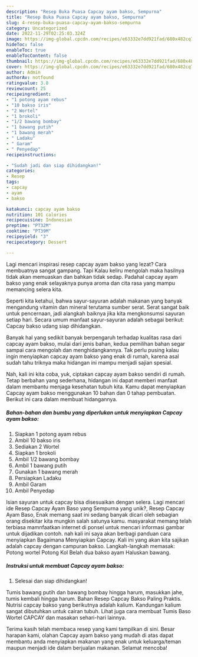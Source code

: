 ```yaml
---
description: "Resep Buka Puasa Capcay ayam bakso, Sempurna"
title: "Resep Buka Puasa Capcay ayam bakso, Sempurna"
slug: 4-resep-buka-puasa-capcay-ayam-bakso-sempurna
category: Uncategorized
date: 2022-11-29T02:25:03.324Z
image: https://img-global.cpcdn.com/recipes/e63332e7dd921fad/680x482cq70/capcay-ayam-bakso-foto-resep-utama.jpg
hideToc: false
enableToc: true
enableTocContent: false
thumbnail: https://img-global.cpcdn.com/recipes/e63332e7dd921fad/680x482cq70/capcay-ayam-bakso-foto-resep-utama.jpg
cover: https://img-global.cpcdn.com/recipes/e63332e7dd921fad/680x482cq70/capcay-ayam-bakso-foto-resep-utama.jpg
author: Admin
authorAv: notfound
ratingvalue: 3.8
reviewcount: 25
recipeingredient:
- "1 potong ayam rebus"
- "10 bakso iris"
- "2 Wortel"
- "1 brokoli"
- "1/2 bawang bombay"
- "1 bawang putih"
- "1 bawang merah"
- " Ladaku"
- " Garam"
- " Penyedap"
recipeinstructions:

- "Sudah jadi dan siap dihidangkan!"
categories:
- Resep
tags:
- capcay
- ayam
- bakso

katakunci: capcay ayam bakso 
nutrition: 101 calories
recipecuisine: Indonesian
preptime: "PT32M"
cooktime: "PT39M"
recipeyield: "3"
recipecategory: Dessert

---
```



Lagi mencari inspirasi resep capcay ayam bakso yang lezat? Cara membuatnya sangat gampang. Tapi Kalau keliru mengolah maka hasilnya tidak akan memuaskan dan bahkan tidak sedap. Padahal capcay ayam bakso yang enak selayaknya punya aroma dan cita rasa yang mampu memancing selera kita.


Seperti kita ketahui, bahwa sayur-sayuran adalah makanan yang banyak mengandung vitamin dan mineral terutama sumber serat. Serat sangat baik untuk pencernaan, jadi alangkah baiknya jika kita mengkonsumsi sayuran setiap hari. Secara umum manfaat sayur-sayuran adalah sebagai berikut: Capcay bakso udang siap dihidangkan.

Banyak hal yang sedikit banyak berpengaruh terhadap kualitas rasa dari capcay ayam bakso, mulai dari jenis bahan, kedua pemilihan bahan segar sampai cara mengolah dan menghidangkannya. Tak perlu pusing kalau ingin menyiapkan capcay ayam bakso yang enak di rumah, karena asal sudah tahu triknya maka hidangan ini mampu menjadi sajian spesial.


Nah, kali ini kita coba, yuk, ciptakan capcay ayam bakso sendiri di rumah. Tetap berbahan yang sederhana, hidangan ini dapat memberi manfaat dalam membantu menjaga kesehatan tubuh kita. Kamu dapat menyiapkan Capcay ayam bakso menggunakan 10 bahan dan 0 tahap pembuatan. Berikut ini cara dalam membuat hidangannya.

<!--inarticleads1-->

##### Bahan-bahan dan bumbu yang diperlukan untuk menyiapkan Capcay ayam bakso:

1. Siapkan 1 potong ayam rebus
1. Ambil 10 bakso iris
1. Sediakan 2 Wortel
1. Siapkan 1 brokoli
1. Ambil 1/2 bawang bombay
1. Ambil 1 bawang putih
1. Gunakan 1 bawang merah
1. Persiapkan  Ladaku
1. Ambil  Garam
1. Ambil  Penyedap


Isian sayuran untuk capcay bisa disesuaikan dengan selera. Lagi mencari ide Resep Capcay Ayam Baso yang Sempurna yang unik?, Resep Capcay Ayam Baso, Enak memang saat ini sedang banyak dicari oleh sebagian orang disekitar kita mungkin salah satunya kamu. masyarakat memang telah terbiasa mamnfaatkan internet di ponsel untuk mencari informasi gambar untuk dijadikan contoh. nah kali ini saya akan berbagi panduan cara menyiapkan Bagaimana Menyiapkan Capcay. Kali ini yang akan kita sajikan adalah capcay dengan campuran bakso. Langkah-langkah memasak: Potong wortel Potong Kol Belah dua bakso ayam Haluskan bawang. 

<!--inarticleads2-->

##### Instruksi untuk membuat Capcay ayam bakso:


1. Selesai dan siap dihidangkan!

Tumis bawang putih dan bawang bombay hingga harum, masukkan jahe, tumis kembali hingga harum. Bahan Resep Capcay Bakso Paling Praktis. Nutrisi capcay bakso yang berikutnya adalah kalium. Kandungan kalium sangat dibutuhkan untuk cairan tubuh. Lihat juga cara membuat Tumis Baso Wortel CAPCAY dan masakan sehari-hari lainnya. 

Terima kasih telah membaca resep yang kami tampilkan di sini. Besar harapan kami, olahan Capcay ayam bakso yang mudah di atas dapat membantu anda menyiapkan makanan yang enak untuk keluarga/teman maupun menjadi ide dalam berjualan makanan. Selamat mencoba!
